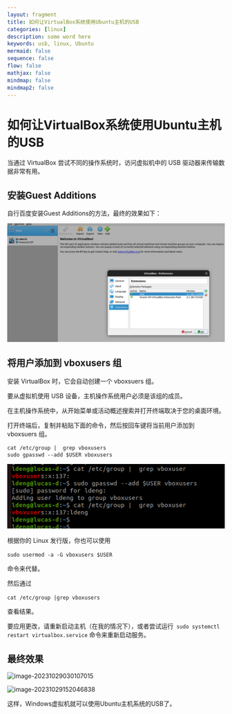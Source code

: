 ```yaml
---
layout: fragment
title: 如何让VirtualBox系统使用Ubuntu主机的USB
categories: [linux]
description: some word here
keywords: usb, linux, Ubuntu
mermaid: false
sequence: false
flow: false
mathjax: false
mindmap: false
mindmap2: false
---
```




# 如何让VirtualBox系统使用Ubuntu主机的USB

当通过 VirtualBox 尝试不同的操作系统时，访问虚拟机中的 USB 驱动器来传输数据非常有用。



## 安装Guest Additions

自行百度安装Guest Additions的方法，最终的效果如下：

![image-20231029003651335](https://raw.githubusercontent.com/KingofHubGit/ImageFactory/main/Public/image-20231029003651335.png)





## 将用户添加到 vboxusers 组

安装 VirtualBox 时，它会自动创建一个 vboxsuers 组。

要从虚拟机使用 USB 设备，主机操作系统用户必须是该组的成员。

在主机操作系统中，从开始菜单或活动概述搜索并打开终端取决于您的桌面环境。

打开终端后，复制并粘贴下面的命令，然后按回车键将当前用户添加到 vboxsuers 组。


```
cat /etc/group |  grep vboxusers
sudo gpasswd --add $USER vboxusers
```

![image-20231029003749391](https://raw.githubusercontent.com/KingofHubGit/ImageFactory/main/Public/image-20231029003749391.png)

根据你的 Linux 发行版，你也可以使用

 ```sudo usermod -a -G vboxusers $USER```

 命令来代替。



然后通过

``` cat /etc/group |grep vboxusers ```

查看结果。



要应用更改，请重新启动主机（在我的情况下），或者尝试运行``` sudo systemctl restart virtualbox.service``` 命令来重新启动服务。



## 最终效果



![image-20231029030107015](https://raw.githubusercontent.com/KingofHubGit/ImageFactory/main/Public/image-20231029030107015.png)



![image-20231029152046838](https://raw.githubusercontent.com/KingofHubGit/ImageFactory/main/Public/image-20231029152046838.png)



这样，Windows虚拟机就可以使用Ubuntu主机系统的USB了。

